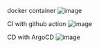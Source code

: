 docker container
![image](https://github.com/user-attachments/assets/f342b40e-0e46-44e5-bf99-ccf714c392e5)

CI with github action
![image](https://github.com/user-attachments/assets/2ca47bee-08d7-4a51-abde-d165fac60160)

CD with ArgoCD
![image](https://github.com/user-attachments/assets/ccfbb44b-abcf-40ca-881a-1e662563a56d)


